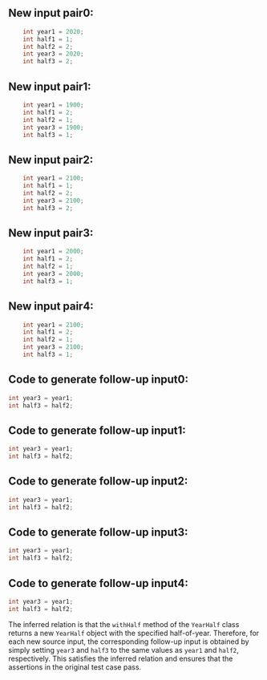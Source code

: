 ## New input pair0:
```java
    int year1 = 2020;
    int half1 = 1;
    int half2 = 2;
    int year3 = 2020;
    int half3 = 2;
```

## New input pair1:
```java
    int year1 = 1900;
    int half1 = 2;
    int half2 = 1;
    int year3 = 1900;
    int half3 = 1;
```

## New input pair2:
```java
    int year1 = 2100;
    int half1 = 1;
    int half2 = 2;
    int year3 = 2100;
    int half3 = 2;
```

## New input pair3:
```java
    int year1 = 2000;
    int half1 = 2;
    int half2 = 1;
    int year3 = 2000;
    int half3 = 1;
```

## New input pair4:
```java
    int year1 = 2100;
    int half1 = 2;
    int half2 = 1;
    int year3 = 2100;
    int half3 = 1;
```

## Code to generate follow-up input0:
```java
int year3 = year1;
int half3 = half2;
```

## Code to generate follow-up input1:
```java
int year3 = year1;
int half3 = half2;
```

## Code to generate follow-up input2:
```java
int year3 = year1;
int half3 = half2;
```

## Code to generate follow-up input3:
```java
int year3 = year1;
int half3 = half2;
```

## Code to generate follow-up input4:
```java
int year3 = year1;
int half3 = half2;
```

The inferred relation is that the `withHalf` method of the `YearHalf` class returns a new `YearHalf` object with the specified half-of-year. Therefore, for each new source input, the corresponding follow-up input is obtained by simply setting `year3` and `half3` to the same values as `year1` and `half2`, respectively. This satisfies the inferred relation and ensures that the assertions in the original test case pass.
